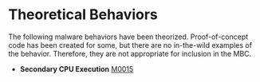 # Theoretical Behaviors # 
The following malware behaviors have been theorized. Proof-of-concept code has been created for some, but there are no in-the-wild examples of the behavior. Therefore, they are not appropriate for inclusion in the MBC.

* **Secondary CPU Execution** [M0015](https://github.com/MBCProject/mbc-markdown/blob/master/theoretical-behaviors/second-cpu-exe.md)